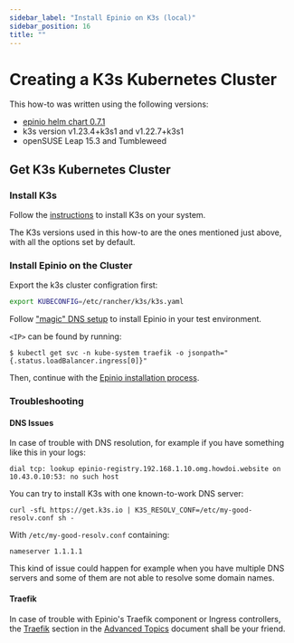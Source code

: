 ```yaml
---
sidebar_label: "Install Epinio on K3s (local)"
sidebar_position: 16
title: ""
---
```


# Creating a K3s Kubernetes Cluster

This how-to was written using the following versions:
* [epinio helm chart 0.7.1](https://github.com/epinio/helm-charts/releases/tag/epinio-0.7.1)
* k3s version v1.23.4+k3s1 and v1.22.7+k3s1 
* openSUSE Leap 15.3 and Tumbleweed

## Get K3s Kubernetes Cluster

### Install K3s

Follow the [instructions](https://k3s.io/) to install K3s on your system.

The K3s versions used in this how-to are the ones mentioned just above, with all the options set by default.

### Install Epinio on the Cluster

Export the k3s cluster configration first:

```bash
export KUBECONFIG=/etc/rancher/k3s/k3s.yaml
```

Follow ["magic" DNS setup](../installation/magicDNS_setup) to install Epinio in your test environment.

`<IP>` can be found by running:
```
$ kubectl get svc -n kube-system traefik -o jsonpath="{.status.loadBalancer.ingress[0]}"
```

Then, continue with the [Epinio installation process](../installation/install_epinio.md).

### Troubleshooting

#### DNS Issues

In case of trouble with DNS resolution, for example if you have something like this in your logs:
```
dial tcp: lookup epinio-registry.192.168.1.10.omg.howdoi.website on 10.43.0.10:53: no such host
```

You can try to install K3s with one known-to-work DNS server:
```
curl -sfL https://get.k3s.io | K3S_RESOLV_CONF=/etc/my-good-resolv.conf sh -
```

With `/etc/my-good-resolv.conf` containing:
```
nameserver 1.1.1.1
```

This kind of issue could happen for example when you have multiple DNS servers and some of them are not able to resolve some domain names.

#### Traefik

In case of trouble with Epinio's Traefik component or Ingress controllers, the [Traefik](../explanations/advanced.md#traefik) section in the
[Advanced Topics](../explanations/advanced.md) document shall be your friend.
